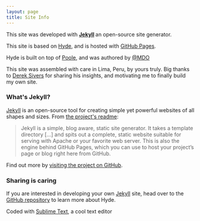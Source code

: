 ```yaml
---
layout: page
title: Site Info
---
```


This site was developed with <strong>[Jekyll](http://jekyllrb.com) </strong> an open-source site generator.

This site is based on <a href="https://github.com/poole/hyde">Hyde</a>, and is hosted with [GitHub Pages](https://pages.github.com).

Hyde is built on top of [Poole](https://github.com/poole/poole), and was authored by [@MDO](https://github.com/mdo)

This site was assembled with care in Lima, Peru, by yours truly. Big thanks to <a href="https://sivers.org">Derek Sivers</a> for sharing his insights, and motivating me to finally build my own site.




### What's Jekyll? 

<p><a href="http://jekyllrb.com">Jekyll</a> is an open-source tool for creating simple yet powerful websites of all shapes and sizes. From <a href="https://github.com/mojombo/jekyll/blob/master/README.markdown">the project&#39;s readme</a>:</p>

<blockquote>
<p>Jekyll is a simple, blog aware, static site generator. It takes a template directory [...] and spits out a complete, static website suitable for serving with Apache or your favorite web server. This is also the engine behind GitHub Pages, which you can use to host your project’s page or blog right here from GitHub.</p>
</blockquote>

<p>Find out more by <a href="https://github.com/mojombo/jekyll">visiting the project on GitHub</a>.</p>

### Sharing is caring

If you are interested in developing your own [Jekyll](http://jekyllrb.com) site, head over to the <a href="https://github.com/poole/hyde">GitHub repository</a> to learn more about Hyde. 

Coded with [Sublime Text](http://sublimetext.com), a cool text editor